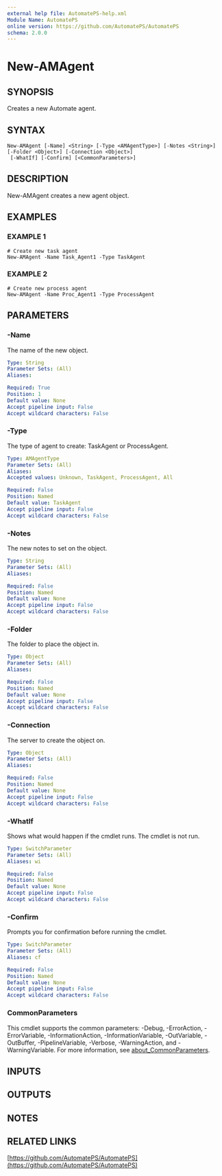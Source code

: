 ```yaml
---
external help file: AutomatePS-help.xml
Module Name: AutomatePS
online version: https://github.com/AutomatePS/AutomatePS
schema: 2.0.0
---
```


# New-AMAgent

## SYNOPSIS
Creates a new Automate agent.

## SYNTAX

```
New-AMAgent [-Name] <String> [-Type <AMAgentType>] [-Notes <String>] [-Folder <Object>] [-Connection <Object>]
 [-WhatIf] [-Confirm] [<CommonParameters>]
```

## DESCRIPTION
New-AMAgent creates a new agent object.

## EXAMPLES

### EXAMPLE 1
```
# Create new task agent
New-AMAgent -Name Task_Agent1 -Type TaskAgent
```

### EXAMPLE 2
```
# Create new process agent
New-AMAgent -Name Proc_Agent1 -Type ProcessAgent
```

## PARAMETERS

### -Name
The name of the new object.

```yaml
Type: String
Parameter Sets: (All)
Aliases:

Required: True
Position: 1
Default value: None
Accept pipeline input: False
Accept wildcard characters: False
```

### -Type
The type of agent to create: TaskAgent or ProcessAgent.

```yaml
Type: AMAgentType
Parameter Sets: (All)
Aliases:
Accepted values: Unknown, TaskAgent, ProcessAgent, All

Required: False
Position: Named
Default value: TaskAgent
Accept pipeline input: False
Accept wildcard characters: False
```

### -Notes
The new notes to set on the object.

```yaml
Type: String
Parameter Sets: (All)
Aliases:

Required: False
Position: Named
Default value: None
Accept pipeline input: False
Accept wildcard characters: False
```

### -Folder
The folder to place the object in.

```yaml
Type: Object
Parameter Sets: (All)
Aliases:

Required: False
Position: Named
Default value: None
Accept pipeline input: False
Accept wildcard characters: False
```

### -Connection
The server to create the object on.

```yaml
Type: Object
Parameter Sets: (All)
Aliases:

Required: False
Position: Named
Default value: None
Accept pipeline input: False
Accept wildcard characters: False
```

### -WhatIf
Shows what would happen if the cmdlet runs.
The cmdlet is not run.

```yaml
Type: SwitchParameter
Parameter Sets: (All)
Aliases: wi

Required: False
Position: Named
Default value: None
Accept pipeline input: False
Accept wildcard characters: False
```

### -Confirm
Prompts you for confirmation before running the cmdlet.

```yaml
Type: SwitchParameter
Parameter Sets: (All)
Aliases: cf

Required: False
Position: Named
Default value: None
Accept pipeline input: False
Accept wildcard characters: False
```

### CommonParameters
This cmdlet supports the common parameters: -Debug, -ErrorAction, -ErrorVariable, -InformationAction, -InformationVariable, -OutVariable, -OutBuffer, -PipelineVariable, -Verbose, -WarningAction, and -WarningVariable. For more information, see [about_CommonParameters](http://go.microsoft.com/fwlink/?LinkID=113216).

## INPUTS

## OUTPUTS

## NOTES

## RELATED LINKS

[https://github.com/AutomatePS/AutomatePS](https://github.com/AutomatePS/AutomatePS)

